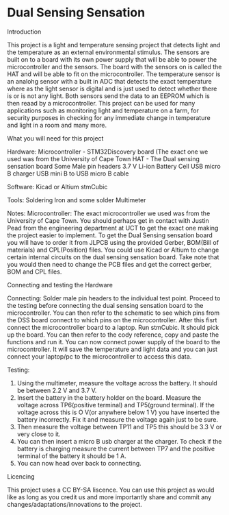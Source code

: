 # Dual Sensing Sensation

Introduction

This project is a light and temperature sensing project that detects light and the temperature as an external environmental stimulus. The sensors are built on to a board with its own power supply that will be able to power the microcontroller and the sensors. The board with the sensors on is called the HAT and will be able to fit on the microcontroller. The temperature sensor is an analohg sensor with a built in ADC that detects the exact temperature where as the light sensor is digital and is just used to detect whether there is or is not any light. Both sensors send the data to an EEPROM which is then reaad by a microcontroller. This project can be used for many applications such as monitoring light and temperature on a farm, for security purposes in checking for any immediate change in temperature and light in a room and many more.

What you will need for this project

Hardware:
Microcontroller - STM32Discovery board (The exact one we used was from the University of Cape Town
HAT - The  Dual sensing sensation board
Some Male pin headers
3.7 V Li-ion Battery Cell
USB micro B charger
USB mini B to USB micro B cable

Software:
Kicad or Altium 
stmCubic

Tools:
Soldering Iron and some solder
Multimeter

Notes:
Microcontroller: The exact microcontroller we used was from the University of Cape Town. You should perhaps get in contact with Justin Pead from the engineering department at UCT to get the exact one making the project easier to implement.
To get the Dual Sensing sensation board you will have to order it from JLPCB using the provided Gerber, BOM(Bill of materials) and CPL(Position) files. 
You could use Kicad or Altium to change certain internal circuits on the dual sensing sensation board. Take note that you would then need to change the PCB files and get the correct gerber, BOM and CPL files.

Connecting and testing the Hardware

Connecting:
Solder male pin headers to the individual test point. Proceed to the testing before connecting the dual sensing sensation board to the microcontroller.
You can then refer to the schematic to see which pins from the DSS board connect to which pins on the microcontroller.
After this fisrt connect the microcontroller board to a laptop. 
Run stmCubic.
It should pick up the board. You can then refer to the cody reference, copy and paste the functions and run it.
You can now connect power supply of the board to the microcontroller. It will save the temperature and light data and you can just connect your laptop/pc to the microcontroller to access this data.  

Testing:
1. Using the multimeter, measure the voltage across the battery. It should be between 2.2 V and 3.7 V.
2. Insert the battery in the battery holder on the board. Measure the voltage across TP6(positive terminal) and TP5(ground terminal). If the voltage across this is O V(or anywhere below 1 V) you have inserted the battery incorrectly. Fix it and measure the voltage again just to be sure.
3. Then measure the voltage between TP11 and TP5 this should be 3.3 V or very close to it.
4. You can then insert a micro B usb charger at the charger. To check if the battery is charging measure the current between TP7 and the positive terminal of the battery it should be 1 A.
5. You can now head over back to connecting.


Licencing 

This project uses a CC BY-SA liscence. You can use this project as would like as long as you credit us and more importantly share and commit any changes/adaptations/innovations to the project.
